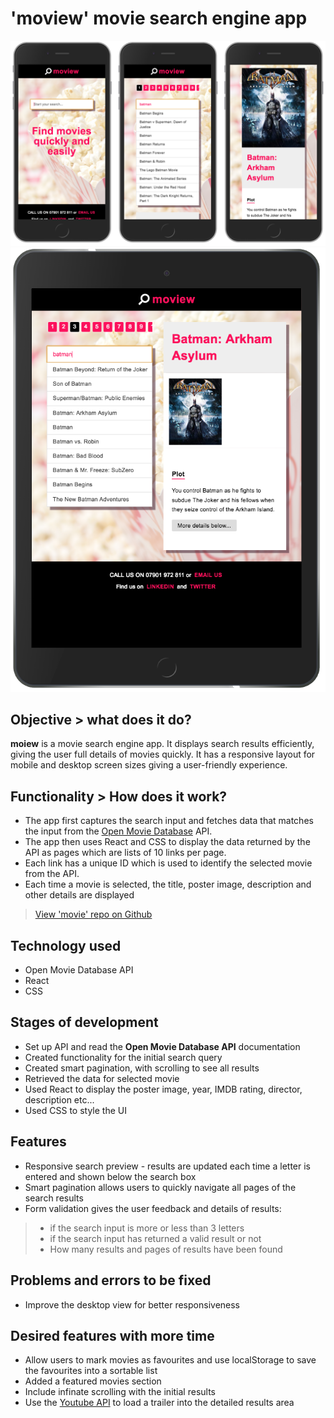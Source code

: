 # 'moview' movie search engine app

![Screenshot](./assets/react-cinema-screenshot-mobile.png) 
![Screenshot](./assets/react-cinema-screenshot-ipad.png) 

## Objective > what does it do?
**moiew** is a movie search engine app. It displays search results efficiently, giving the user full details of movies quickly. It has a responsive layout for mobile and desktop screen sizes giving a user-friendly experience.

## Functionality > How does it work?
+ The app first captures the search input and fetches data that matches the input from the [Open Movie Database](http://www.omdbapi.com) API. 
+ The app then uses React and CSS to display the data returned by the API as pages which are lists of 10 links per page. 
+ Each link has a unique ID which is used to identify the selected movie from the API.
+ Each time a movie is selected, the title, poster image, description and other details are displayed

> [View 'movie' repo on Github](https://github.com/rolandjlevy/react-cinema)

## Technology used
+ Open Movie Database API
+ React
+ CSS

## Stages of development
+  Set up API and read the **Open Movie Database API** documentation 
+  Created functionality for the initial search query
+  Created smart pagination, with scrolling to see all results
+  Retrieved the data for selected movie 
+ Used React to display the poster image, year, IMDB rating, director, description etc...
+ Used CSS to style the UI

## Features
+ Responsive search preview - results are updated each time a letter  is entered and shown below the search box
+ Smart pagination allows users to quickly navigate all pages of the search results
+ Form validation gives the user feedback and details of results:
> + if the search input is more or less than 3 letters
> + if the search input has returned a valid result or not
> + How many results and pages of results have been found

## Problems and errors to be fixed
+ Improve the desktop view for better responsiveness

## Desired features with more time
+ Allow users to mark movies as favourites and use localStorage to save the favourites into a sortable list
+ Added a featured movies section
+ Include infinate scrolling with the initial results
+ Use the [Youtube API](https://developers.google.com/youtube/v3/) to load a trailer into the detailed results area
